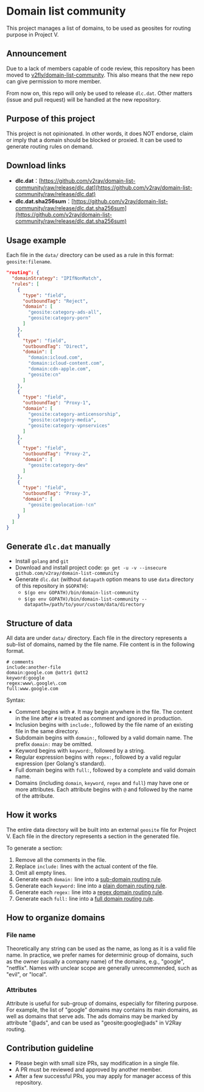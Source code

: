# Domain list community

This project manages a list of domains, to be used as geosites for routing purpose in Project V.

## Announcement

Due to a lack of members capable of code review, this repository has been moved to [v2fly/domain-list-community](https://github.com/v2fly/domain-list-community). This also means that the new repo can give permission to more member.

From now on, this repo will only be used to release `dlc.dat`. Other matters (issue and pull request) will be handled at the new repository.

## Purpose of this project

This project is not opinionated. In other words, it does NOT endorse, claim or imply that a domain should be blocked or proxied. It can be used to generate routing rules on demand.

## Download links

- **dlc.dat**：[https://github.com/v2ray/domain-list-community/raw/release/dlc.dat](https://github.com/v2ray/domain-list-community/raw/release/dlc.dat)
- **dlc.dat.sha256sum**：[https://github.com/v2ray/domain-list-community/raw/release/dlc.dat.sha256sum](https://github.com/v2ray/domain-list-community/raw/release/dlc.dat.sha256sum)

## Usage example

Each file in the `data/` directory can be used as a rule in this format: `geosite:filename`.

```json
"routing": {
  "domainStrategy": "IPIfNonMatch",
  "rules": [
    {
      "type": "field",
      "outboundTag": "Reject",
      "domain": [
        "geosite:category-ads-all",
        "geosite:category-porn"
      ]
    },
    {
      "type": "field",
      "outboundTag": "Direct",
      "domain": [
        "domain:icloud.com",
        "domain:icloud-content.com",
        "domain:cdn-apple.com",
        "geosite:cn"
      ]
    },
    {
      "type": "field",
      "outboundTag": "Proxy-1",
      "domain": [
        "geosite:category-anticensorship",
        "geosite:category-media",
        "geosite:category-vpnservices"
      ]
    },
    {
      "type": "field",
      "outboundTag": "Proxy-2",
      "domain": [
        "geosite:category-dev"
      ]
    },
    {
      "type": "field",
      "outboundTag": "Proxy-3",
      "domain": [
        "geosite:geolocation-!cn"
      ]
    }
  ]
}
```

## Generate `dlc.dat` manually

- Install `golang` and `git`
- Download and install project code: `go get -u -v --insecure github.com/v2ray/domain-list-community`
- Generate `dlc.dat` (without `datapath` option means to use `data` directory of this repository in `$GOPATH`):
  - `$(go env GOPATH)/bin/domain-list-community`
  - `$(go env GOPATH)/bin/domain-list-community --datapath=/path/to/your/custom/data/directory`

## Structure of data

All data are under `data/` directory. Each file in the directory represents a sub-list of domains, named by the file name. File content is in the following format.

```
# comments
include:another-file
domain:google.com @attr1 @att2
keyword:google
regex:www\.google\.com
full:www.google.com
```

Syntax:

* Comment begins with `#`. It may begin anywhere in the file. The content in the line after `#` is treated as comment and ignored in production.
* Inclusion begins with `include:`, followed by the file name of an existing file in the same directory.
* Subdomain begins with `domain:`, followed by a valid domain name. The prefix `domain:` may be omitted.
* Keyword begins with `keyword:`, followed by a string.
* Regular expression begins with `regex:`, followed by a valid regular expression (per Golang's standard).
* Full domain begins with `full:`, followed by a complete and valid domain name.
* Domains (including `domain`, `keyword`, `regex` and `full`) may have one or more attributes. Each attribute begins with `@` and followed by the name of the attribute.

## How it works

The entire data directory will be built into an external `geosite` file for Project V. Each file in the directory represents a section in the generated file.

To generate a section:

1. Remove all the comments in the file.
2. Replace `include:` lines with the actual content of the file.
3. Omit all empty lines.
4. Generate each `domain:` line into a [sub-domain routing rule](https://github.com/v2ray/v2ray-core/blob/master/app/router/config.proto#L21).
5. Generate each `keyword:` line into a [plain domain routing rule](https://github.com/v2ray/v2ray-core/blob/master/app/router/config.proto#L17).
6. Generate each `regex:` line into a [regex domain routing rule](https://github.com/v2ray/v2ray-core/blob/master/app/router/config.proto#L19).
7. Generate each `full:` line into a [full domain routing rule](https://github.com/v2ray/v2ray-core/blob/master/app/router/config.proto#L23).

## How to organize domains

### File name

Theoretically any string can be used as the name, as long as it is a valid file name. In practice, we prefer names for determinic group of domains, such as the owner (usually a company name) of the domains, e.g., "google", "netflix". Names with unclear scope are generally unrecommended, such as "evil", or "local".

### Attributes

Attribute is useful for sub-group of domains, especially for filtering purpose. For example, the list of "google" domains may contains its main domains, as well as domains that serve ads. The ads domains may be marked by attribute "@ads", and can be used as "geosite:google@ads" in V2Ray routing.

## Contribution guideline

* Please begin with small size PRs, say modification in a single file.
* A PR must be reviewed and approved by another member.
* After a few successful PRs, you may apply for manager access of this repository.
